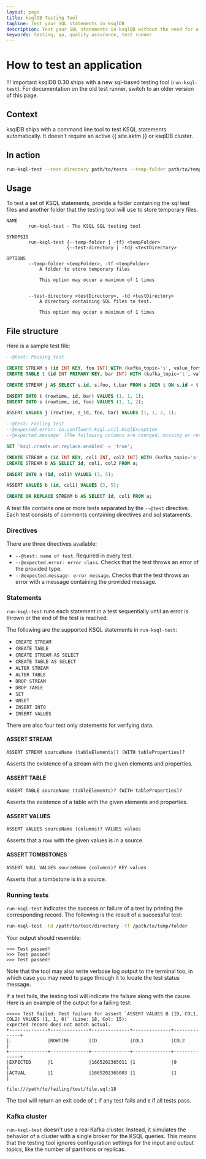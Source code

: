 ```yaml
---
layout: page
title: ksqlDB Testing Tool
tagline: Test your SQL statements in ksqlDB
description: Test your SQL statements in ksqlDB without the need for a full Kafka cluster
keywords: testing, qa, quality assurance, test runner
---
```


# How to test an application

!!! important
    ksqlDB 0.30 ships with a new sql-based testing tool (`run-ksql-test`). For documentation on the old test runner,
    switch to an older version of this page.

## Context

ksqlDB ships with a command line tool to test KSQL statements automatically.
It doesn't require an active {{ site.aktm }} or ksqlDB cluster.

## In action

```bash
run-ksql-test --test-directory path/to/tests --temp-folder path/to/temp/folder
```

## Usage

To test a set of KSQL statements, provide a folder containing the sql test files and another folder
that the testing tool will use to store temporary files.

```
NAME
        run-ksql-test - The KSQL SQL testing tool

SYNOPSIS
        run-ksql-test {--temp-folder | -tf} <tempFolder>
                      {--test-directory | -td} <testDirectory>

OPTIONS
        --temp-folder <tempFolder>, -tf <tempFolder>
            A folder to store temporary files

            This option may occur a maximum of 1 times


        --test-directory <testDirectory>, -td <testDirectory>
            A directory containing SQL files to test.

            This option may occur a maximum of 1 times
```

## File structure

Here is a sample test file:

```sql
--@test: Passing test

CREATE STREAM s (id INT KEY, foo INT) WITH (kafka_topic='s', value_format='JSON');
CREATE TABLE t (id INT PRIMARY KEY, bar INT) WITH (kafka_topic='t', value_format='JSON');

CREATE STREAM j AS SELECT s.id, s.foo, t.bar FROM s JOIN t ON s.id = t.id;

INSERT INTO t (rowtime, id, bar) VALUES (1, 1, 1);
INSERT INTO s (rowtime, id, foo) VALUES (1, 1, 2);

ASSERT VALUES j (rowtime, s_id, foo, bar) VALUES (1, 1, 2, 1);

--@test: Failing test
--@expected.error: io.confluent.ksql.util.KsqlException
--@expected.message: (The following columns are changed, missing or reordered: [`COL2` INTEGER])

SET 'ksql.create.or.replace.enabled' = 'true';

CREATE STREAM a (id INT KEY, col1 INT, col2 INT) WITH (kafka_topic='a', value_format='JSON');
CREATE STREAM b AS SELECT id, col1, col2 FROM a;

INSERT INTO a (id, col1) VALUES (3, 5);

ASSERT VALUES b (id, col1) VALUES (3, 5);

CREATE OR REPLACE STREAM b AS SELECT id, col1 FROM a;
```

A test file contains one or more tests separated by the `--@test` directive.
Each test consists of comments containing directives and sql stataments.

### Directives

There are three directives available:

* `--@test: name of test`. Required in every test.
* `--@expected.error: error class`. Checks that the test throws an error of the
provided type. 
* `--@expected.message: error message`. Checks that the test throws an error with a
message containing the provided message. 

### Statements

`run-ksql-test` runs each statement in a test sequentially until an error is thrown or the end of
the test is reached.

The following are the supported KSQL statements in `run-ksql-test`:

- `CREATE STREAM`
- `CREATE TABLE`
- `CREATE STREAM AS SELECT`
- `CREATE TABLE AS SELECT`
- `ALTER STREAM`
- `ALTER TABLE`
- `DROP STREAM`
- `DROP TABLE`
- `SET`
- `UNSET`
- `INSERT INTO`
- `INSERT VALUES`

There are also four test only statements for verifying data.


#### ASSERT STREAM

```
ASSERT STREAM sourceName (tableElements)? (WITH tableProperties)?
```

Asserts the existence of a stream with the given elements and properties.

#### ASSERT TABLE

```
ASSERT TABLE sourceName (tableElements)? (WITH tableProperties)?
```

Asserts the existence of a table with the given elements and properties.

#### ASSERT VALUES

```
ASSERT VALUES sourceName (columns)? VALUES values
```

Asserts that a row with the given values is in a source.

#### ASSERT TOMBSTONES

```
ASSERT NULL VALUES sourceName (columns)? KEY values
```

Asserts that a tombstone is in a source.

### Running tests

`run-ksql-test` indicates the success or failure of a test by
printing the corresponding record. The following is the result of a
successful test:

```bash
run-ksql-test -td /path/to/test/directory -tf /path/to/temp/folder
```

Your output should resemble:

```
>>> Test passed!
>>> Test passed!
>>> Test passed!
```

Note that the tool may also write verbose log output to the terminal too, in 
which case you may need to page through it to locate the test status message.

If a test fails, the testing tool will indicate the failure along with
the cause. Here is an example of the output for a failing test:

```
>>>>> Test failed: Test failure for assert `ASSERT VALUES B (ID, COL1, COL2) VALUES (1, 1, 0)` (Line: 18, Col: 15):
Expected record does not match actual.
+--------------+--------------+--------------+--------------+--------------+
|.             |ROWTIME       |ID            |COL1          |COL2          |
+--------------+--------------+--------------+--------------+--------------+
|EXPECTED      |1             |1665202365011 |1             |0             |
|ACTUAL        |1             |1665202365003 |1             |1             |

file:///path/to/failing/test/file.sql:18
```

The tool will return an exit code of `1` if any test fails and `0` if all tests pass.

### Kafka cluster

`run-ksql-test` doesn't use a real Kafka cluster. Instead, it simulates
the behavior of a cluster with a single broker for the KSQL queries. This
means that the testing tool ignores configuration settings for the input
and output topics, like the number of partitions or replicas.
